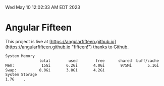 Wed May 10 12:02:33 AM EDT 2023

# Angular Fifteen


This project is live at [https://angularfifteen.github.io](https://angularfifteen.github.io "fifteen!") thanks to Github.

```bash
System Memory
               total        used        free      shared  buff/cache   available
Mem:            15Gi       6.2Gi       4.0Gi       975Mi       5.1Gi       7.8Gi
Swap:          8.0Gi       3.8Gi       4.2Gi
System Storage
1.7G	.
```
